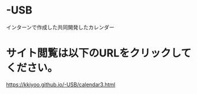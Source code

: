 # -USB

インターンで作成した共同開発したカレンダー

# サイト閲覧は以下のURLをクリックしてください。
https://kkiyoo.github.io/-USB/calendar3.html

